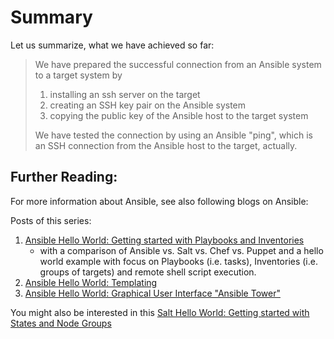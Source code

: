 # Summary

Let us summarize, what we have achieved so far:
> We have prepared the successful connection from an Ansible system to a target system by
> 1. installing an ssh server on the target
> 2. creating an SSH key pair on the Ansible system
> 3. copying the public key of the Ansible host to the target system
>
> We have tested the connection by using an Ansible "ping", which is an SSH connection from the Ansible host to the target, actually.

## Further Reading:

For more information about Ansible, see also following blogs on Ansible:

Posts of this series:

  1. [Ansible Hello World: Getting started with Playbooks and Inventories](https://oliverveits.wordpress.com/2015/11/09/it-automation-a-hello-world-example-using-ansible-on-docker/ "Ansible Hello World part 1")
      - with a comparison of Ansible vs. Salt vs. Chef vs. Puppet and a hello world example with focus on Playbooks (i.e. tasks), Inventories (i.e. groups of targets) and remote shell script execution.
  2. [Ansible Hello World: Templating](https://oliverveits.wordpress.com/2015/11/20/it-automation-part-ii-ansible-hello-world-for-templating/ "Ansible Hello World part 2")
  3. [Ansible Hello World: Graphical User Interface "Ansible Tower"](https://oliverveits.wordpress.com/2016/06/14/it-automation-part-iv-ansible-tower-hello-world-example/) 
  
You might also be interested in this [Salt Hello World: Getting started with States and Node Groups](https://oliverveits.wordpress.com/2015/12/04/it-automation-part-iii-saltstack-hello-world-example/ "Salt Hello World")